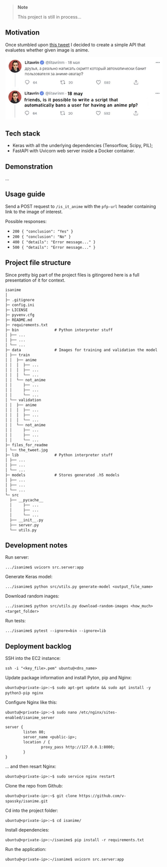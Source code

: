 > **Note**
>
> This project is still in process...

## Motivation

Once stumbled upon [this tweet](https://twitter.com/litavrinm/status/1527020571141320705) I decided to create a simple API that evaluetes whether given image is anime.

<img src="files_for_readme/the_tweet.jpg" width="600">

## Tech stack

- Keras with all the underlying dependencies (Tensorflow, Scipy, PIL);
- FastAPI with Uvicorn web server inside a Docker container.

## Demonstration

...

## Usage guide

Send a POST request to `/is_it_anime` with the `pfp-url` header containing link to the image of interest. 

Possible responses:

- `200 { "conclusion": "Yes" }`
- `200 { "conclusion": "No" }`
- `400 { "details": "Error message..." }`
- `500 { "details": "Error message..." }`

## Project file structure

Since pretty big part of the project files is gitingored here is a full presentation of it for context.

```
isanime
│
├─ .gitignore
├─ config.ini
├─ LICENSE
├─ pyvenv.cfg
├─ README.md
├─ requirements.txt
├─ bin                # Python interpreter stuff
│ ├── ...
│ ├── ...
│ └── ...
├─ data               # Images for training and validation the model  
│ ├── train
│ │  ├── anime
│ │  │  ├── ...
│ │  │  ├── ...
│ │  │  └── ...
│ │  └── not_anime
│ │     ├── ...
│ │     ├── ...
│ │     └── ...
│ └── validation
│ │  ├── anime
│ │  │  ├── ...
│ │  │  ├── ...
│ │  │  └── ...
│ │  └── not_anime
│ │     ├── ...
│ │     ├── ...
│ │     └── ...
├─ files_for_readme
│ └── the_tweet.jpg
├─ lib                # Python interpreter stuff
│ ├── ...
│ ├── ...
│ └── ...
├─ models             # Stores generated .h5 models
│ ├── ...
│ ├── ...
│ └── ...
└─ src
  ├── __pycache__
  │     ├── ...
  │     ├── ...
  │     └── ...
  ├── __init__.py
  ├── server.py
  └── utils.py
```

## Development notes

Run server: 

`.../isanime$ uvicorn src.server:app`

Generate Keras model: 

`.../isanime$ python src/utils.py generate-model <output_file_name>`

Download random inages: 

`.../isanime$ python src/utils.py download-random-images <how_much> <target_folder>`

Run tests:

`.../isanime$ pytest --ignore=bin --ignore=lib`

## Deployment backlog

SSH into the EC2 instance:

`ssh -i "<key_file>.pem" ubuntu@<dns_name>`

Update package information and install Pyton, pip and Nginx:

`ubuntu@<private-ip>:~$ sudo apt-get update && sudo apt install -y python3-pip nginx`

Configure Nginx like this:

`ubuntu@<private-ip>:~$ sudo nano /etc/nginx/sites-enabled/isanime_server`

```
server {
        listen 80;
        server_name <public-ip>;
        location / {
                proxy_pass http://127.0.0.1:8000;
        }
}
```

... and then resart Nginx:

`ubuntu@<private-ip>:~$ sudo service nginx restart`

Clone the repo from Github:

`ubuntu@<private-ip>:~$ git clone https://github.com/v-spassky/isanime.git`

Cd into the project folder:

`ubuntu@<private-ip>:~$ cd isanime/`

Install dependencies:

`ubuntu@<private-ip>:~/isanime$ pip install -r requirements.txt`

Run the application:

`ubuntu@<private-ip>:~/isanime$ uvicorn src.server:app`
